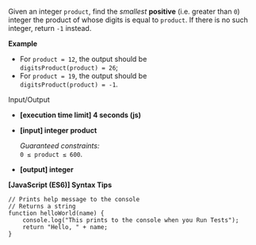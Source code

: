 Given an integer `product`, find the _smallest_ **positive** (i.e. greater than
`0`) integer the product of whose digits is equal to `product`. If there is no
such integer, return `-1` instead.

**Example**

- For `product = 12`, the output should be  
  `digitsProduct(product) = 26`;
- For `product = 19`, the output should be  
  `digitsProduct(product) = -1`.

Input/Output

- **\[execution time limit\] 4 seconds (js)**

- **\[input\] integer product**

  _Guaranteed constraints:_  
  `0 ≤ product ≤ 600`.

- **\[output\] integer**

**\[JavaScript (ES6)\] Syntax Tips**

    // Prints help message to the console
    // Returns a string
    function helloWorld(name) {
        console.log("This prints to the console when you Run Tests");
        return "Hello, " + name;
    }
